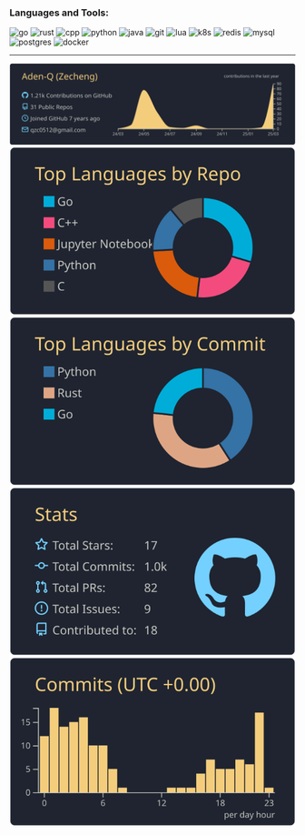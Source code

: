 ### Languages and Tools:

<p align="left">
<img src="https://www.vectorlogo.zone/logos/golang/golang-vertical.svg" alt="go" width="40" height="40"/>
<img src="https://www.vectorlogo.zone/logos/rust-lang/rust-lang-ar21~bgwhite.svg" alt="rust" width="70" height="40"/>
<img src="https://upload.wikimedia.org/wikipedia/commons/1/18/ISO_C%2B%2B_Logo.svg" alt="cpp" width="40" height="40"/>
<img src="https://www.vectorlogo.zone/logos/python/python-icon.svg" alt="python" width="40" height="40"/>
<img src="https://www.vectorlogo.zone/logos/java/java-icon.svg" alt="java" width="40" height="40"/>
<img src="https://www.vectorlogo.zone/logos/git-scm/git-scm-icon.svg" alt="git" width="40" height="40"/>
<img src="https://www.vectorlogo.zone/logos/lua/lua-official.svg" alt="lua" width="40" height="40"/>
<img src="https://www.vectorlogo.zone/logos/kubernetes/kubernetes-ar21.svg" alt="k8s" width="80" height="40"/>
<img src="https://www.vectorlogo.zone/logos/redis/redis-official.svg" alt="redis" width="40" height="40"/>
<img src="https://www.vectorlogo.zone/logos/mysql/mysql-official.svg" alt="mysql" width="40" height="40"/>
<img src="https://www.vectorlogo.zone/logos/postgresql/postgresql-ar21.svg" alt="postgres" width="70" height="40"/>
<img src="https://www.vectorlogo.zone/logos/docker/docker-official.svg" alt="docker" width="50" height="40"/>
</p>

-----

[![](https://raw.githubusercontent.com/Aden-Q/Aden-Q/main/profile-summary-card-output/ayu_mirage/0-profile-details.svg)](https://github.com/vn7n24fzkq/github-profile-summary-cards)
[![](https://raw.githubusercontent.com/Aden-Q/Aden-Q/main/profile-summary-card-output/ayu_mirage/1-repos-per-language.svg)](https://github.com/vn7n24fzkq/github-profile-summary-cards) [![](https://raw.githubusercontent.com/Aden-Q/Aden-Q/main/profile-summary-card-output/ayu_mirage/2-most-commit-language.svg)](https://github.com/vn7n24fzkq/github-profile-summary-cards)
[![](https://raw.githubusercontent.com/Aden-Q/Aden-Q/main/profile-summary-card-output/ayu_mirage/3-stats.svg)](https://github.com/vn7n24fzkq/github-profile-summary-cards) [![](https://raw.githubusercontent.com/Aden-Q/Aden-Q/main/profile-summary-card-output/ayu_mirage/4-productive-time.svg)](https://github.com/vn7n24fzkq/github-profile-summary-cards)
